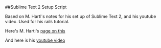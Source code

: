 ##Sublime Text 2 Setup Script

Based on M. Hartl's notes for his set up of Sublime Text 2, and his youtube video. Used for his rails tutorial.

Here's M. Hartl's [page on this](https://github.com/mhartl/rails_tutorial_sublime_text "Rails Tutorial Sublime Text")

And here is his [youtube video](http://youtu.be/05x1Jk4rT1A "Using Sublime Text 2 with Ruby on Rails")
